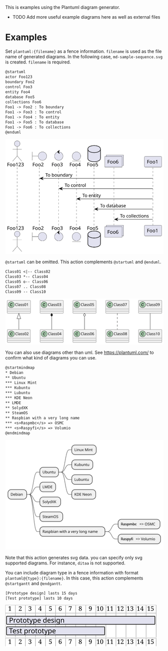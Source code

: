 This is examples using the Plantuml diagram generator.

* TODO Add more useful example diagrams here as well as external files

# Examples

Set `plantuml:{filename}` as a fence information. `filename` is used as the file name of generated diagrams. In the following case, `md-sample-sequence.svg` is created.
`filename` is required.

```plantuml:md-sample-sequence
@startuml
actor Foo123
boundary Foo2
control Foo3
entity Foo4
database Foo5
collections Foo6
Foo1 -> Foo2 : To boundary
Foo1 -> Foo3 : To control
Foo1 -> Foo4 : To entity
Foo1 -> Foo5 : To database
Foo1 -> Foo6 : To collections
@enduml
```

![](./md-sample-sequence.svg)

`@startuml` can be omitted. This action complements `@startuml` and `@enduml`.

```plantuml:md-sample-class
Class01 <|-- Class02
Class03 *-- Class04
Class05 o-- Class06
Class07 .. Class08
Class09 -- Class10
```

![](./md-sample-class.svg)

You can also use diagrams other than uml. See https://plantuml.com/ to confirm what kind of diagrams you can use.

```plantuml:md-sample-mindmap
@startmindmap
* Debian
** Ubuntu
*** Linux Mint
*** Kubuntu
*** Lubuntu
*** KDE Neon
** LMDE
** SolydXK
** SteamOS
** Raspbian with a very long name
*** <s>Raspmbc</s> => OSMC
*** <s>Raspyfi</s> => Volumio
@endmindmap
```

![](./md-sample-mindmap.svg)

Note that this action generates svg data. you can specify only svg supported diagrams. For instance, `ditaa` is not supported.


You can include diagram type in a fence information with format `plantuml@{type}:{filename}`.
In this case, this action complements `@startgantt` and `@endgantt`.

```plantuml@gantt:md-sample-gantt
[Prototype design] lasts 15 days
[Test prototype] lasts 10 days
```

![](./md-sample-gantt.svg)
